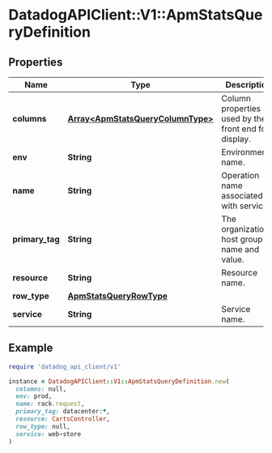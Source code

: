 # DatadogAPIClient::V1::ApmStatsQueryDefinition

## Properties

| Name | Type | Description | Notes |
| ---- | ---- | ----------- | ----- |
| **columns** | [**Array&lt;ApmStatsQueryColumnType&gt;**](ApmStatsQueryColumnType.md) | Column properties used by the front end for display. | [optional] |
| **env** | **String** | Environment name. |  |
| **name** | **String** | Operation name associated with service. |  |
| **primary_tag** | **String** | The organization&#39;s host group name and value. |  |
| **resource** | **String** | Resource name. | [optional] |
| **row_type** | [**ApmStatsQueryRowType**](ApmStatsQueryRowType.md) |  |  |
| **service** | **String** | Service name. |  |

## Example

```ruby
require 'datadog_api_client/v1'

instance = DatadogAPIClient::V1::ApmStatsQueryDefinition.new(
  columns: null,
  env: prod,
  name: rack.request,
  primary_tag: datacenter:*,
  resource: CartsController,
  row_type: null,
  service: web-store
)
```

